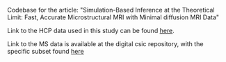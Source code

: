 Codebase for the article: "Simulation-Based Inference at the Theoretical Limit: Fast, Accurate Microstructural MRI with Minimal diffusion MRI Data"

Link to the HCP data used in this study can be found [here](https://www.dropbox.com/scl/fo/ju98vjytfc9770txs5l6x/APVZsLQ_WIHhDhl9PXwJkyU?rlkey=doby7x7snb6tp5is3etvhm8id&st=dwef5m5u&dl=0). 

Link to the MS data is available at the digital csic repository, with the specific subset found [here](https://www.dropbox.com/scl/fo/98eaghb0fvp0pqobfosru/AIZf1u36XeD7_zq5uRnDoO4?rlkey=hzwh1zaw8rrbek0aduk74oaww&st=yi6ols6x&dl=0)
